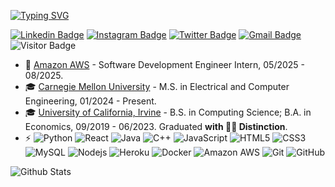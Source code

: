 [![Typing SVG](https://readme-typing-svg.demolab.com?font=Fira+Code&pause=1000&random=false&width=435&lines=Hi!+I'm+Jiahao+Guo;Software+Engineer%F0%9F%92%BB;Artificial+Intelligence%F0%9F%A4%96)](https://git.io/typing-svg)

[![Linkedin Badge](https://custom-icon-badges.demolab.com/badge/guojiahao-blue?logo=linkedin-white&logoColor=fff&link=https://www.linkedin.com/in/guojiahao/)](https://www.linkedin.com/in/guojiahao/)
[![Instagram Badge](https://img.shields.io/badge/kylin4real-purple?logo=instagram&logoColor=white&link=https://www.linkedin.com/in/jiahao-kylin-guo/)](https://www.instagram.com/kylin4real/)
[![Twitter Badge](https://img.shields.io/badge/@Kive1ru-black?logoColor=white&logo=X&labelColor=black&link=https://twitter.com/Kive1ru)](https://twitter.com/Kive1ru)
[![Gmail Badge](https://img.shields.io/badge/kiveiruguo@gmail.com-c14438?logo=Gmail&logoColor=white&link=mailto:kiveiruguo@gmail.com)](kiveiruguo@gmail.com)
![Visitor Badge](https://visitor-badge.laobi.icu/badge?page_id=Kive1ru.Kive1ru)

- 💼 [Amazon AWS](https://aws.amazon.com/) - Software Development Engineer Intern, 05/2025 - 08/2025.
- 🎓 [Carnegie Mellon University](https://www.cmu.edu/) - M.S. in Electrical and Computer Engineering, 01/2024 - Present.
- 🎓 [University of California, Irvine](https://uci.edu/) - B.S. in Computing Science; B.A. in Economics, 09/2019 - 06/2023. Graduated **with 👨‍🎓 Distinction**.
- ⚡ 
![Python](https://img.shields.io/badge/-Python-black?style=flat-square&logo=Python)
![React](https://img.shields.io/badge/-React-black?style=flat-square&logo=react)
![Java](https://img.shields.io/badge/-Java-E34A86?style=flat-square&logo=java)
![C++](https://img.shields.io/badge/-C++-00599C?style=flat-square&logo=c)
![JavaScript](https://img.shields.io/badge/-JavaScript-black?style=flat-square&logo=javascript)
![HTML5](https://img.shields.io/badge/-HTML5-E34F26?style=flat-square&logo=html5&logoColor=white)
![CSS3](https://img.shields.io/badge/-CSS3-1572B6?style=flat-square&logo=css3)
![MySQL](https://img.shields.io/badge/-MySQL-black?style=flat-square&logo=mysql)
![Nodejs](https://img.shields.io/badge/-Nodejs-black?style=flat-square&logo=Node.js)
![Heroku](https://img.shields.io/badge/-Heroku-430098?style=flat-square&logo=heroku)
![Docker](https://img.shields.io/badge/-Docker-black?style=flat-square&logo=docker)
![Amazon AWS](https://img.shields.io/badge/Amazon%20AWS-232F3E?style=flat-square&logo=amazon-aws)
![Git](https://img.shields.io/badge/-Git-black?style=flat-square&logo=git)
![GitHub](https://img.shields.io/badge/-GitHub-181717?style=flat-square&logo=github)


![Github Stats](https://github-readme-stats.vercel.app/api?username=Kive1ru&count_private=true&show_icons=true&include_all_commits=true)
